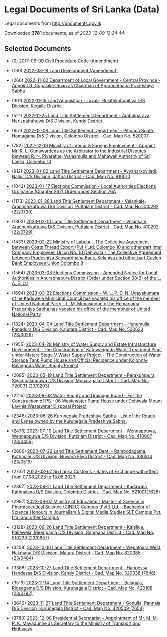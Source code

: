 # Legal Documents of Sri Lanka (Data)

Legal documents from http://documents.gov.lk.

Downloaded **3781** documents, as of *2023-12-09 13:34:44*.

## Selected Documents

* (0) [2017-06-09 Civil Procedure Code (Amendment)](data/doc/a/2017-06-09-civil-procedure-code-amendment/doc.pdf)
* (130) [2022-03-19 Land Development (Amendment)](data/doc/a/2022-03-19-land-development-amendment/doc.pdf)
* (260) [2022-11-02 Department of Local Government - Central Province - Appoint R. Gopalakrishnan as Chairman of Agarapathana Pradeshiya Sabha](data/doc/egz/2022-11-02-department-of-local-government---central-province---appoint-r-go/doc.pdf)
* (391) [2022-11-16 Land Acquisition - Lavala, Bulathkohupitiya D/S Division, Kegalle District](data/doc/egz/2022-11-16-land-acquisition---lavala-bulathkohupitiya-ds-division-kegalle-d/doc.pdf)
* (521) [2022-11-25 Land Title Settlement Department - Ambulparaya, Harispaththuwa D/S Division, Kandy District ](data/doc/egz/2022-11-25-land-title-settlement-department---ambulparaya-harispaththuwa-ds/doc.pdf)

* (651) [2022-12-08 Land Title Settlement Department - Pitipana South, Homagama D/S Division, Colombo District - Cad. Map No. 520007](data/doc/egz/2022-12-08-land-title-settlement-department---pitipana-south-homagama-ds-di/doc.pdf)
* (782) [2022-12-19 Ministry of Labour & Foreign Employment - Appoint Mr. R. L. Gunawardena as the Arbitrator to the Industrial Disputes between R. N. Piyaratne, Walasmulla and Mahaweli Authority of Sri Lanka, Colombo 10](data/doc/egz/2022-12-19-ministry-of-labour--foreign-employment---appoint-mr-r-l-gunaward/doc.pdf)
* (912) [2023-01-02 Land Title Settlement Department - Ayyanarkoviladi, Nallur D/S Division, Jaffna District - Cad. Map No. 910010](data/doc/egz/2023-01-02-land-title-settlement-department---ayyanarkoviladi-nallur-ds-div/doc.pdf)
* (1042) [2023-01-17 Elections Commission - Local Authorities Elections Ordinance (Chapter 262) Order under Section 76A](data/doc/egz/2023-01-17-elections-commission---local-authorities-elections-ordinance-cha/doc.pdf)
* (1173) [2023-01-28  Land Title Settlement Department - Velankale, Arachchikattuwa D/S Division, Puttalam District - Cad. Map No. 410292 (22/0700)](data/doc/egz/2023-01-28-land-title-settlement-department---velankale-arachchikattuwa-ds-/doc.pdf)

* (1303) [2023-02-10 Land Title Settlement Department - Velankale, Arachchikattuwa D/S Division, Puttalam District - Cad. Map No. 410292 (22/0799)](data/doc/egz/2023-02-10-land-title-settlement-department---velankale-arachchikattuwa-ds-/doc.pdf)
* (1433) [2023-02-22 Ministry of Labour - The Collective Agreement between Coats Thread Export (Pvt.) Ltd. Colombo 10 and other part Inter Company Employees Union No. 10 Dehiwala - The Collective Agreement between Pradeshiya Sanwardhana Bank, Kelaniya and other part Ceylon Bank Employees Union Colombo 8](data/doc/egz/2023-02-22-ministry-of-labour---the-collective-agreement-between-coats-thre/doc.pdf)
* (1564) [2023-03-08 Elections Commission - Amended Notice for Local Authorities in Anuradhapura District (Order under Section 38(3) of the L. A. E. O.)](data/doc/egz/2023-03-08-elections-commission---amended-notice-for-local-authorities-in-a/doc.pdf)
* (1694) [2023-03-22 Elections Commission - W. L. P. D. N. Udayakumara of he Kaduwela Municipal Council has vacated his office of the member of United National Party - L. M. Munasinghe of he Homagama Pradeshiya Sabha has vacated his office of the membner of United National Party](data/doc/egz/2023-03-22-elections-commission---w-l-p-d-n-udayakumara-of-he-kaduwela-muni/doc.pdf)
* (1824) [2023-04-04 Land Title Settlement Department - Henemulla, Panadura D/S Division, Kalutara District - Cad. Map No. 530623 (23/0026)](data/doc/egz/2023-04-04-land-title-settlement-department---henemulla-panadura-ds-divisio/doc.pdf)

* (1955) [2023-04-28 Ministry of Water Supply and Estate Infrasturcture Development - The Construction of Katuwangoda Water Treatment Plant under Matara Stage V Water Supply Project - The Construction of Water Storage Tank Pump House and Official Recidence under Kolonna-Balangoda Water Supply Project](data/doc/egz/2023-04-28-ministry-of-water-supply-and-estate-infrasturcture-development--/doc.pdf)
* (2085) [2023-05-19 Land Title Settlement Department - Perakumpura, Siyambalanduwa D/S Division, Monaragala District - Cad. Map No. 720031 (23/0203)](data/doc/egz/2023-05-19-land-title-settlement-department---perakumpura-siyambalanduwa-ds/doc.pdf)
* (2215) [2023-06-08 Water Supply and Drainage Board - For the Construction of PS - 06 Wastewater Pump House under Dehiwala Mount Lavinia Wastewater Disposal Project](data/doc/egz/2023-06-08-water-supply-and-drainage-board---for-the-construction-of-ps---0/doc.pdf)
* (2346) [2023-06-26 Kurunegala Pradeshiya Sabha - List of the Roads and Lanes owned by the Kurunegala Pradeshiya Sabha.](data/doc/egz/2023-06-26-kurunegala-pradeshiya-sabha---list-of-the-roads-and-lanes-owned-/doc.pdf)
* (2476) [2023-07-10 Land Title Settlement Department - Wennappuwa, Wennappuwa D/S Division, Puttalam District - Cad. Map No. 410007 (23/0455)](data/doc/egz/2023-07-10-land-title-settlement-department---wennappuwa-wennappuwa-ds-divi/doc.pdf)

* (2606) [2023-07-22 Land Title Settlement Dept. - Rambodagama, Kothmale D/S Division, Nuwara Eliya District - Cad. Map No. 330314 (23/0519)](data/doc/egz/2023-07-22-land-title-settlement-dept---rambodagama-kothmale-ds-division-nu/doc.pdf)
* (2737) [2023-08-07 Sri Lanka Customs - Rates of Exchange with effect from 07.08.2023 to 13.08.2023	](data/doc/egz/2023-08-07-sri-lanka-customs---rates-of-exchange-with-effect-from-07082023-/doc.pdf)
* (2867) [2023-08-21 Land Title Settlement Department - Kadawala, Rathnalana D/S Division, Colombo District - Cad. Map No. 521001(7626)](data/doc/egz/2023-08-21-land-title-settlement-department---kadawala-rathnalana-ds-divisi/doc.pdf)
* (2997) [2023-09-07 Ministry of Education - Master of Science in Pharmaceutical Science (CINEC) Campus (Pvt.) Ltd. - Bachaelor of Science Honours in Journalism & Digital Media Studies SLT Campus Pvt. Ltd. and other Campus](data/doc/egz/2023-09-07-ministry-of-education---master-of-science-in-pharmaceutical-scie/doc.pdf)
* (3128) [2023-09-26 Land Title Settlement Department - Kaleliya, Pallewela, Meerigama D/S Division, Gampaha District - Cad. Map No. 510239 (23/0657)](data/doc/egz/2023-09-26-land-title-settlement-department---kaleliya-pallewela-meerigama-/doc.pdf)

* (3258) [2023-10-10 Land Title Settlement Department - Wepathara West, Hakmana D/S Division, Matara District - Cad. Map No. 820385 (23/0484)](data/doc/egz/2023-10-10-land-title-settlement-department---wepathara-west-hakmana-ds-div/doc.pdf)
* (3388) [2023-10-27 Land Title Settlement Department - Handessa, Handessa D/S Division, Kandy District - Cad. Map No. 320338 (7646)](data/doc/egz/2023-10-27-land-title-settlement-department---handessa-handessa-ds-division/doc.pdf)
* (3519) [2023-11-14 Land Title Settlement Department - Balagala, Rideegama D/S Division, Kurunegala District - Cad. Map No. 420108 (23/0792)](data/doc/egz/2023-11-14-land-title-settlement-department---balagala-rideegama-ds-divisio/doc.pdf)
* (3649) [2023-11-27 Land Title Settlement Department - Gonulla, Pannala D/S Division, Kurunegala District - Cad. Map No. 420509 (7654)](data/doc/egz/2023-11-27-land-title-settlement-department---gonulla-pannala-ds-division-k/doc.pdf)
* (3780) [2023-12-08 Presidential Secretariat - Appointment of Mr. M. M. P. K. Mayadunne as Secretary to the Ministry of Transport and Highways](data/doc/egz/2023-12-08-presidential-secretariat---appointment-of-mr-m-m-p-k-mayadunne-a/doc.pdf)
